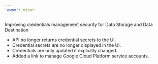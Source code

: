 ```yaml
---
'owox': minor
---
```


Improving credentials management security for Data Storage and Data Destination

- API no longer returns credential secrets to the UI.
- Credential secrets are no longer displayed in the UI.
- Credentials are only updated if explicitly changed.
- Added a link to manage Google Cloud Platform service accounts.
